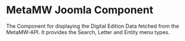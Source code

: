 # MetaMW Joomla Component

The Component for displaying the Digital Edition Data fetched from the MetaMW-API.
It provides the Search, Letter and Entity menu types.